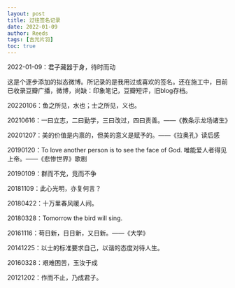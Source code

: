 ```yaml
---
layout: post
title: 过往签名记录
date: 2022-01-09
author: Reeds
tags: [吉光片羽]
toc: true
---
```


 

2022-01-09：君子藏器于身，待时而动

<!--- more ---> 

这是个逐步添加的拟态微博。所记录的是我用过或喜欢的签名。还在施工中，目前已收录豆瓣广播，微博，尚缺：印象笔记，豆瓣短评，旧blog存档。

20220106：鱼之所见，水也；士之所见，义也。

20210616：一曰立志，二曰勤学，三曰改过，四曰责善。——《教条示龙场诸生》

20201207：美的价值是内禀的，但美的意义是赋予的。——《拉奥孔》读后感

20190120：To love another person is to see the face of God. 唯能爱人者得见上帝。——《悲惨世界》歌剧

20190109：群而不党，竞而不争

20181109：此心光明，亦复何言？

20180422：十万里春风暖人间。

20180328：Tomorrow the bird will sing.

20161116：苟日新，日日新，又日新。——《大学》

20141225：以士的标准要求自己，以谐的态度对待人生。

20160328：艰难困苦，玉汝于成

20121202：作而不止，乃成君子。



